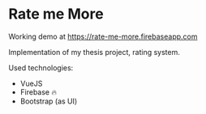# Rate me More
Working demo at https://rate-me-more.firebaseapp.com

Implementation of my thesis project, rating system. 

Used technologies: 
* VueJS
* Firebase 🔥
* Bootstrap (as UI)
